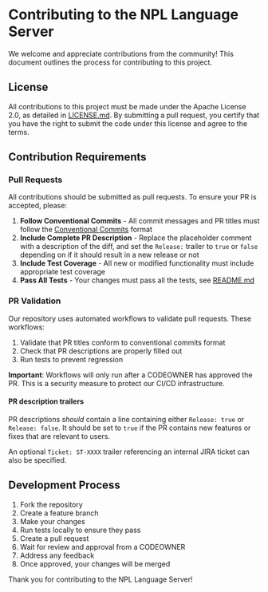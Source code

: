 # Contributing to the NPL Language Server

We welcome and appreciate contributions from the community! This document outlines the process for contributing to this
project.

## License

All contributions to this project must be made under the Apache License 2.0, as detailed in [LICENSE.md](LICENSE.md). By
submitting a pull request, you certify that you have the right to submit the code under this license and agree to the
terms.

## Contribution Requirements

### Pull Requests

All contributions should be submitted as pull requests. To ensure your PR is accepted, please:

1. **Follow Conventional Commits** - All commit messages and PR titles must follow the
   [Conventional Commits](https://www.conventionalcommits.org/) format
2. **Include Complete PR Description** - Replace the placeholder comment with a description of the diff, and set the
   `Release:` trailer to `true` or `false` depending on if it should result in a new release or not
3. **Include Test Coverage** - All new or modified functionality must include appropriate test coverage
4. **Pass All Tests** - Your changes must pass all the tests, see [README.md](README.md)

### PR Validation

Our repository uses automated workflows to validate pull requests. These workflows:

1. Validate that PR titles conform to conventional commits format
2. Check that PR descriptions are properly filled out
3. Run tests to prevent regression

**Important**: Workflows will only run after a CODEOWNER has approved the PR. This is a security measure to protect our
CI/CD infrastructure.

#### PR description trailers

PR descriptions _should_ contain a line containing either `Release: true` or `Release: false`. It should be set to
`true` if the PR contains new features or fixes that are relevant to users.

An optional `Ticket: ST-XXXX` trailer referencing an internal JIRA ticket can also be specified.

## Development Process

1. Fork the repository
2. Create a feature branch
3. Make your changes
4. Run tests locally to ensure they pass
5. Create a pull request
6. Wait for review and approval from a CODEOWNER
7. Address any feedback
8. Once approved, your changes will be merged

Thank you for contributing to the NPL Language Server!
